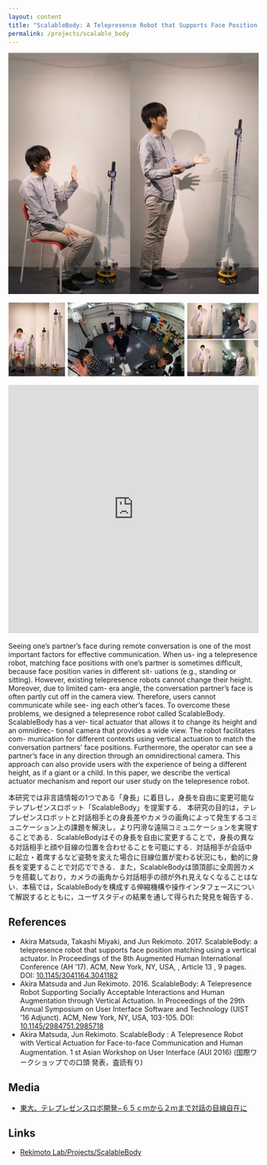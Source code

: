 ```yaml
---
layout: content
title: "ScalableBody: A Telepresence Robot that Supports Face Position Matching using a Vertical Actuator"
permalink: /projects/scalable_body
---
```


![](/assets/images/research/scalable_body/top.jpg)

![](/assets/images/research/scalable_body/sub.jpg)

<iframe width="100%" height="500px" src="https://www.youtube.com/embed/y72vOQiT1YE" frameborder="0" allow="autoplay; encrypted-media" allowfullscreen></iframe>

Seeing one’s partner’s face during remote conversation is one of the most important factors for effective communication. When us- ing a telepresence robot, matching face positions with one’s partner is sometimes difficult, because face position varies in different sit- uations (e.g., standing or sitting). However, existing telepresence robots cannot change their height. Moreover, due to limited cam- era angle, the conversation partner’s face is often partly cut off in the camera view. Therefore, users cannot communicate while see- ing each other’s faces. To overcome these problems, we designed a telepresence robot called ScalableBody. ScalableBody has a ver- tical actuator that allows it to change its height and an omnidirec- tional camera that provides a wide view. The robot facilitates com- munication for different contexts using vertical actuation to match the conversation partners’ face positions. Furthermore, the operator can see a partner’s face in any direction through an omnidirectional camera. This approach can also provide users with the experience of being a different height, as if a giant or a child. In this paper, we describe the vertical actuator mechanism and report our user study on the telepresence robot.

本研究では非言語情報の1つである「身長」に着目し，身長を自由に変更可能なテレプレゼンスロボット「ScalableBody」を提案する．
本研究の目的は，テレプレゼンスロボットと対話相手との身長差やカメラの画角によって発生するコミュニケーション上の課題を解決し，より円滑な遠隔コミュニケーションを実現することである．ScalableBodyはその身長を自由に変更することで，身長の異なる対話相手と顔や目線の位置を合わせることを可能にする．対話相手が会話中に起立・着席するなど姿勢を変えた場合に目線位置が変わる状況にも，動的に身長を変更することで対応でできる．また，ScalableBodyは頭頂部に全周囲カメラを搭載しており，カメラの画角から対話相手の顔が外れ見えなくなることはない．本稿では，ScalableBodyを構成する伸縮機構や操作インタフェースについて解説するとともに，ユーザスタディの結果を通して得られた発見を報告する．

## References

- Akira Matsuda, Takashi Miyaki, and Jun Rekimoto. 2017. ScalableBody: a telepresence robot that supports face position matching using a vertical actuator. In Proceedings of the 8th Augmented Human International Conference (AH ’17). ACM, New York, NY, USA, , Article 13 , 9 pages. DOI: [10.1145/3041164.3041182](https://doi.org/10.1145/3041164.3041182)
- Akira Matsuda and Jun Rekimoto. 2016. ScalableBody: A Telepresence Robot Supporting Socially Acceptable Interactions and Human Augmentation through Vertical Actuation. In Proceedings of the 29th Annual Symposium on User Interface Software and Technology (UIST ’16 Adjunct). ACM, New York, NY, USA, 103-105. DOI: [10.1145/2984751.2985718](https://doi.org/10.1145/2984751.2985718)
- Akira Matsuda, Jun Rekimoto. ScalableBody : A Telepresence Robot with Vertical Actuation for Face-to-face Communication and Human Augmentation. 1 st Asian Workshop on User Interface (AUI 2016) (国際ワークショップでの口頭 発表，査読有り)

## Media
- [東大、テレプレゼンスロボ開発−６５ｃｍから２ｍまで対話の目線自在に](https://www.nikkan.co.jp/articles/view/00406071)

## Links
- [Rekimoto Lab/Projects/ScalableBody](https://lab.rekimoto.org/projects/3733-2/)